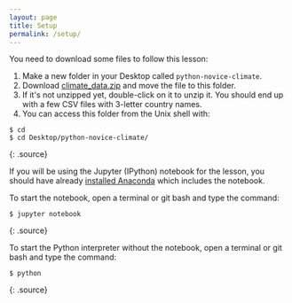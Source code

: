 ```yaml
---
layout: page
title: Setup
permalink: /setup/
---
```


You need to download some files to follow this lesson:

1. Make a new folder in your Desktop called `python-novice-climate`.
2. Download [climate_data.zip][zipfile] and move the file to this folder.
3. If it's not unzipped yet, double-click on it to unzip it. You should end up with a few CSV files with 3-letter country names.
4. You can access this folder from the Unix shell with:

~~~
$ cd
$ cd Desktop/python-novice-climate/
~~~
{: .source}

If you will be using the Jupyter (IPython) notebook for the lesson,
you should have already
[installed Anaconda](http://swcarpentry.github.io/workshop-template/#setup)
which includes the notebook.

To start the notebook, open a terminal or git bash and type the command:

~~~
$ jupyter notebook
~~~
{: .source}

To start the Python interpreter without the notebook, open a terminal or git bash and type the command:

~~~
$ python
~~~
{: .source}

[zipfile]: https://dl.dropboxusercontent.com/u/1038239/climate_data.zip
